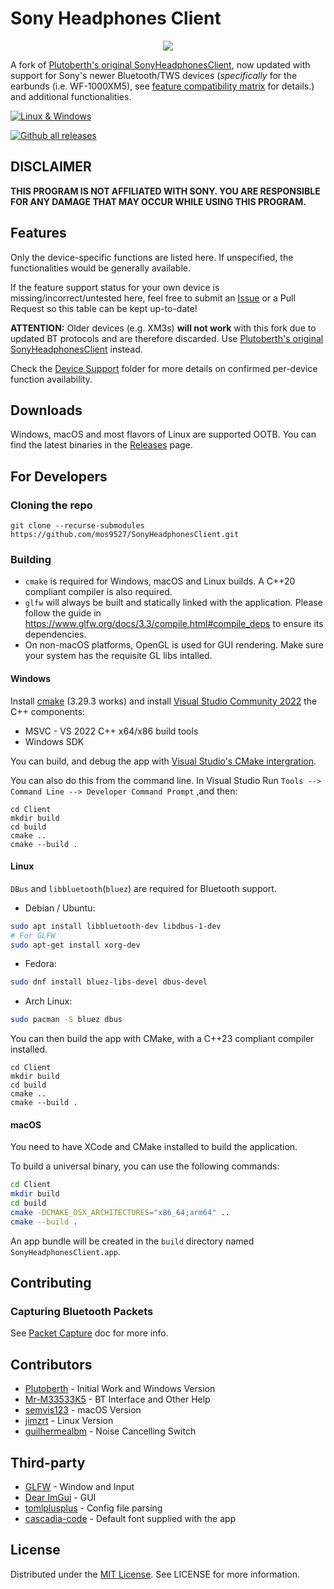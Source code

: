 # Sony Headphones Client

<center><img src="https://github.com/user-attachments/assets/a73cbdb6-e03d-4b8b-b0bc-6aeb347c2a20"></center>

A fork of [Plutoberth's original SonyHeadphonesClient](https://github.com/Plutoberth/SonyHeadphonesClient), now updated with support for Sony's newer Bluetooth/TWS devices (*specifically* for the earbunds (i.e. WF-1000XM5), see [feature compatibility matrix](#features) for details.) and additional functionalities.

[![Linux & Windows](https://github.com/mos9527/sonyheadphonesclient/actions/workflows/cmake.yml/badge.svg)](https://github.com/mos9527/SonyHeadphonesClient/actions/workflows/cmake.yml)

[![Github all releases](https://img.shields.io/github/downloads/mos9527/SonyHeadphonesClient/total.svg)](https://GitHub.com/mos9527/SonyHeadphonesClient/releases/)

## DISCLAIMER

**THIS PROGRAM IS NOT AFFILIATED WITH SONY. YOU ARE RESPONSIBLE FOR ANY DAMAGE THAT MAY OCCUR WHILE USING THIS PROGRAM.**

## Features

Only the device-specific functions are listed here. If unspecified, the functionalities would be generally available.

If the feature support status for your own device is missing/incorrect/untested here, feel free to submit an [Issue](https://github.com/mos9527/SonyHeadphonesClient/issues/new) or a Pull Request so this table can be kept up-to-date!

**ATTENTION:** Older devices (e.g. XM3s) **will not work** with this fork due to updated BT protocols and are therefore discarded. Use [Plutoberth's original SonyHeadphonesClient](https://github.com/Plutoberth/SonyHeadphonesClient) instead.

Check the [Device Support](docs/device-support/) folder for more details on confirmed per-device function availability.

## Downloads

Windows, macOS and most flavors of Linux are supported OOTB. You can find the latest binaries in the [Releases](https://github.com/mos9527/SonyHeadphonesClient/releases) page.


## For Developers
### Cloning the repo
```git clone --recurse-submodules https://github.com/mos9527/SonyHeadphonesClient.git```

### Building
- `cmake` is required for Windows, macOS and Linux builds. A C++20 compliant compiler is also required.
- `glfw` will always be built and statically linked with the application.
Please follow the guide in https://www.glfw.org/docs/3.3/compile.html#compile_deps to ensure its dependencies.
- On non-macOS platforms, OpenGL is used for GUI rendering. Make sure your system has the requisite GL libs intalled. 

#### Windows
Install [cmake](https://cmake.org/download/) (3.29.3 works) and install [Visual Studio Community 2022](https://visualstudio.microsoft.com/vs/) the C++ components:
* MSVC - VS 2022 C++ x64/x86 build tools
* Windows SDK

You can build, and debug the app with [Visual Studio's CMake intergration](https://learn.microsoft.com/en-us/cpp/build/cmake-projects-in-visual-studio?view=msvc-170#ide-integration).

You can also do this from the command line. In Visual Studio Run `Tools --> Command Line --> Developer Command Prompt` ,and then:
```
cd Client
mkdir build
cd build
cmake ..
cmake --build .
```

#### Linux
`DBus` and `libbluetooth`(`bluez`) are required for Bluetooth support.

- Debian / Ubuntu:

```bash
sudo apt install libbluetooth-dev libdbus-1-dev
# For GLFW
sudo apt-get install xorg-dev
```

- Fedora:

```bash
sudo dnf install bluez-libs-devel dbus-devel
```

- Arch Linux:

```bash
sudo pacman -S bluez dbus
```

You can then build the app with CMake, with a C++23 compliant compiler installed.
```
cd Client
mkdir build
cd build
cmake ..
cmake --build .
```


#### macOS
You need to have XCode and CMake installed to build the application.

To build a universal binary, you can use the following commands:
```bash
cd Client
mkdir build
cd build
cmake -DCMAKE_OSX_ARCHITECTURES="x86_64;arm64" ..
cmake --build .
```

An app bundle will be created in the `build` directory named `SonyHeadphonesClient.app`.

## Contributing
### Capturing Bluetooth Packets
See [Packet Capture](docs/packet-capture.md) doc for more info.

## Contributors

* [Plutoberth](https://github.com/Plutoberth) - Initial Work and Windows Version
* [Mr-M33533K5](https://github.com/Mr-M33533K5) - BT Interface and Other Help
* [semvis123](https://github.com/semvis123) - macOS Version
* [jimzrt](https://github.com/jimzrt) - Linux Version
* [guilhermealbm](https://github.com/guilhermealbm) - Noise Cancelling Switch

## Third-party
* [GLFW](https://www.glfw.org/) - Window and Input
* [Dear ImGui](https://github.com/ocornut/imgui/) - GUI
* [tomlplusplus](https://github.com/marzer/tomlplusplus) - Config file parsing
* [cascadia-code](https://github.com/microsoft/cascadia-code) - Default font supplied with the app

## License

Distributed under the [MIT License](https://github.com/Plutoberth/SonyHeadphonesClient/blob/master/LICENSE). See LICENSE for more information.
